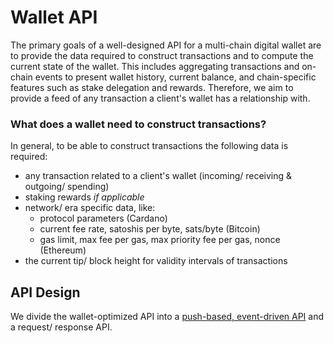 # Wallet API

The primary goals of a well-designed API for a multi-chain digital wallet are to provide the data required to construct transactions and to compute the current state of the wallet. This includes aggregating transactions and on-chain events to present wallet history, current balance, and chain-specific features such as stake delegation and rewards.
Therefore, we aim to provide a feed of any transaction a client's wallet has a relationship with.

### What does a wallet need to construct transactions?

In general, to be able to construct transactions the following data is required:

- any transaction related to a client's wallet (incoming/ receiving & outgoing/ spending)
- staking rewards *if applicable*
- network/ era specific data, like:
    - protocol parameters (Cardano)
    - current fee rate, satoshis per byte, sats/byte (Bitcoin)
    - gas limit, max fee per gas, max priority fee per gas, nonce (Ethereum)
- the current tip/ block height for validity intervals of transactions

## API Design

We divide the wallet-optimized API into a [push-based, event-driven API](./docs/01-Stream-api.md) and a request/ response API.